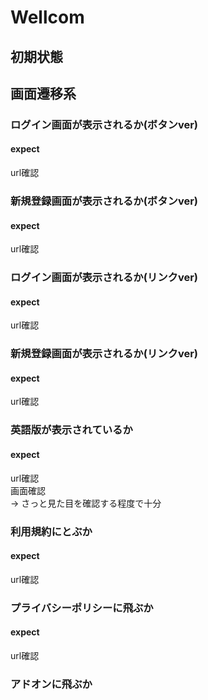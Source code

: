 # Wellcom
## 初期状態

## 画面遷移系

### ログイン画面が表示されるか(ボタンver)
#### expect
url確認

### 新規登録画面が表示されるか(ボタンver)
#### expect
url確認

### ログイン画面が表示されるか(リンクver)
#### expect
url確認

### 新規登録画面が表示されるか(リンクver)
#### expect
url確認

### 英語版が表示されているか
#### expect
url確認  
画面確認  
-> さっと見た目を確認する程度で十分


### 利用規約にとぶか
#### expect
url確認

### プライバシーポリシーに飛ぶか
#### expect
url確認

### アドオンに飛ぶか
